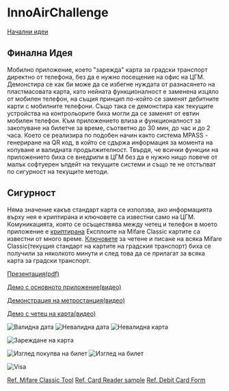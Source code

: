 # InnoAirChallenge

[Начални идеи](https://docs.google.com/document/d/1l-GFWg-SNZemvM5Am4N7jBjvi0_tiBtCHO_s5OkabE4/edit?usp=sharing)

## Финална Идея

Мобилно приложение, което "зарежда" карта за градски транспорт директно от телефона, без да е нужно посещение на офис на ЦГМ.
Демонстира се как би може да се избегне нуждата от разнасянето на пластмасовата карта, като нейната функционалност е заменена изцяло от мобилен телефон, на същия принцип по-който се заменят дебитните карти с мобилните телефони. Също така се демонстира как текущите устройства на контрольорите биха могли да се заменят от евтин мобилен телефон.
Към приложението влиза и функционалност за закопуване на билетче за време, съответно до 30 мин, до час и до 2 часа. Което се реализира по подобен начин както система MPASS - генериране на QR код, в който се сдържа информация за момента на копуване и валидната продължителност.
Твърдя, че всички функции на приложението биха се внедрили в ЦГМ без да е нужно нищо повече от малък софтуерен ъпдейт на текущите системи и също те не отстъпват по сигурност на текущите методи.


## Сигурност
Няма значение какъв стандарт карта се използва, ако информацията върху нея е криптирана и ключовете са известни само на ЦГМ.
Комуникацията, която се осъществява между четец и телефон в моето приложение е [криптирана](https://github.com/mirko123/7_Wall-e_InnoAir/blob/38f845060ba21e6450c4841505df610844319afc/CardReader/app/src/main/java/com/example/android/cardreader/LoyaltyCardReader.java#L142) Експлоите на Mifare Classic картите са известни от много време. [Ключовете](https://github.com/mirko123/7_Wall-e_InnoAir/blob/master/MainApp/app/src/main/java/com/example/mainapp/write/CardData.java) за четене и писане на всяка Mifare Classic(текущия стандарт на картите на градския транспорт) биха се получили за няколкото минути и след това да се прилагат за всяка карта за градски транспорт. 




[Презентация(pdf)](https://drive.google.com/file/d/1rWH0F7-hXBexoJJOJiqqx5m1-GbF3IM0/view?usp=sharing)

[Демо с основното приложение(видео)](https://drive.google.com/file/d/1cwmRkIEwOHvxfVxQwNtAtCIX9t2r9Z-F/view?usp=sharing)

[Демонстрация на метростанция(видео)](https://drive.google.com/file/d/1d1uFXCEHp0vATFxWwzP0fA3nAcTES76M/view?usp=sharing)

[Демо с четец на карта(видео)](https://drive.google.com/file/d/1XKwBlmZtYQhjNGFOyeyYI9yFCPX-a2hS/view?usp=sharing)

![Валидна дата](https://github.com/mirko123/7_Wall-e_InnoAir/blob/master/Demos/valid.jpg)
![Невалидна дата](https://github.com/mirko123/7_Wall-e_InnoAir/blob/master/Demos/invalid_data.jpg)
![Невалидна карта](https://github.com/mirko123/7_Wall-e_InnoAir/blob/master/Demos/invalid_card.jpg)

![Зареждане на карта](https://github.com/mirko123/7_Wall-e_InnoAir/blob/master/Demos/bilet1.jpg)

![Изглед покупва на билет](https://github.com/mirko123/7_Wall-e_InnoAir/blob/master/Demos/zarejdane.jpg)
![Изглед на билет](https://github.com/mirko123/7_Wall-e_InnoAir/blob/master/Demos/bilet2.jpg)

![Visa](https://github.com/mirko123/7_Wall-e_InnoAir/blob/master/Demos/visa.jpg)

[Ref. Mifare Classic Tool](https://github.com/ikarus23/MifareClassicTool)
[Ref. Card Reader sample](https://github.com/googlearchive/android-CardReader)
[Ref. Debit Card Form](https://github.com/braintree/android-card-form)

